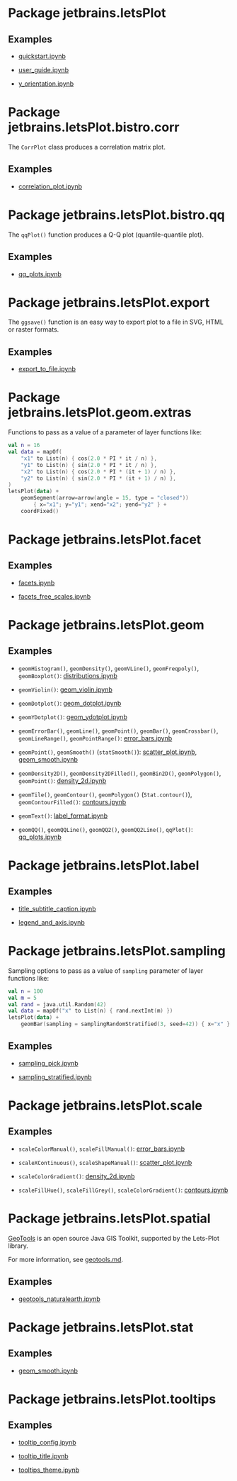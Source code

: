 # Package jetbrains.letsPlot

## Examples

- [quickstart.ipynb](https://nbviewer.jupyter.org/github/JetBrains/lets-plot-kotlin/blob/master/docs/examples/jupyter-notebooks/quickstart.ipynb)

- [user_guide.ipynb](https://nbviewer.jupyter.org/github/JetBrains/lets-plot-kotlin/blob/master/docs/guide/user_guide.ipynb)

- [y_orientation.ipynb](https://nbviewer.jupyter.org/github/JetBrains/lets-plot-kotlin/blob/master/docs/examples/jupyter-notebooks/y_orientation.ipynb)

# Package jetbrains.letsPlot.bistro.corr

The `CorrPlot` class produces a correlation matrix plot.

## Examples

- [correlation_plot.ipynb](https://nbviewer.jupyter.org/github/JetBrains/lets-plot-kotlin/blob/master/docs/examples/jupyter-notebooks/correlation_plot.ipynb)

# Package jetbrains.letsPlot.bistro.qq

The `qqPlot()` function produces a Q-Q plot (quantile-quantile plot).

## Examples

- [qq_plots.ipynb](https://nbviewer.jupyter.org/github/JetBrains/lets-plot-kotlin/blob/master/docs/examples/jupyter-notebooks/qq_plots.ipynb)

# Package jetbrains.letsPlot.export

The `ggsave()` function is an easy way to export plot to a file in SVG, HTML or raster formats.

## Examples

- [export_to_file.ipynb](https://nbviewer.jupyter.org/github/JetBrains/lets-plot-kotlin/blob/master/docs/examples/jupyter-notebooks/export_to_file.ipynb)

# Package jetbrains.letsPlot.geom.extras

Functions to pass as a value of a parameter of layer functions like:

```kotlin
val n = 16
val data = mapOf(
    "x1" to List(n) { cos(2.0 * PI * it / n) },
    "y1" to List(n) { sin(2.0 * PI * it / n) },
    "x2" to List(n) { cos(2.0 * PI * (it + 1) / n) },
    "y2" to List(n) { sin(2.0 * PI * (it + 1) / n) },
)
letsPlot(data) +
    geomSegment(arrow=arrow(angle = 15, type = "closed"))
        { x="x1"; y="y1"; xend="x2"; yend="y2" } +
    coordFixed()
```

# Package jetbrains.letsPlot.facet

## Examples

- [facets.ipynb](https://nbviewer.jupyter.org/github/JetBrains/lets-plot-kotlin/blob/master/docs/examples/jupyter-notebooks/facets.ipynb)

- [facets_free_scales.ipynb](https://nbviewer.jupyter.org/github/JetBrains/lets-plot-kotlin/blob/master/docs/examples/jupyter-notebooks/facets_free_scales.ipynb)

# Package jetbrains.letsPlot.geom

## Examples

- `geomHistogram()`, `geomDensity()`, `geomVLine()`, `geomFreqpoly()`, `geomBoxplot()`: [distributions.ipynb](https://nbviewer.jupyter.org/github/JetBrains/lets-plot-kotlin/blob/master/docs/examples/jupyter-notebooks/distributions.ipynb)

- `geomViolin()`: [geom_violin.ipynb](https://nbviewer.jupyter.org/github/JetBrains/lets-plot-kotlin/blob/master/docs/examples/jupyter-notebooks/geom_violin.ipynb)

- `geomDotplot()`: [geom_dotplot.ipynb](https://nbviewer.jupyter.org/github/JetBrains/lets-plot-kotlin/blob/master/docs/examples/jupyter-notebooks/geom_dotplot.ipynb)

- `geomYDotplot()`: [geom_ydotplot.ipynb](https://nbviewer.jupyter.org/github/JetBrains/lets-plot-kotlin/blob/master/docs/examples/jupyter-notebooks/geom_ydotplot.ipynb)

- `geomErrorBar()`, `geomLine()`, `geomPoint()`, `geomBar()`, `geomCrossbar()`, `geomLineRange()`, `geomPointRange()`: [error_bars.ipynb](https://nbviewer.jupyter.org/github/JetBrains/lets-plot-kotlin/blob/master/docs/examples/jupyter-notebooks/error_bars.ipynb)

- `geomPoint()`, `geomSmooth()` (`statSmooth()`): [scatter_plot.ipynb](https://nbviewer.jupyter.org/github/JetBrains/lets-plot-kotlin/blob/master/docs/examples/jupyter-notebooks/scatter_plot.ipynb), [geom_smooth.ipynb](https://nbviewer.jupyter.org/github/JetBrains/lets-plot-kotlin/blob/master/docs/examples/jupyter-notebooks/geom_smooth.ipynb)

- `geomDensity2D()`, `geomDensity2DFilled()`, `geomBin2D()`, `geomPolygon()`, `geomPoint()`: [density_2d.ipynb](https://nbviewer.jupyter.org/github/JetBrains/lets-plot-kotlin/blob/master/docs/examples/jupyter-notebooks/density_2d.ipynb)

- `geomTile()`, `geomContour()`, `geomPolygon()` (`Stat.contour()`), `geomContourFilled()`: [contours.ipynb](https://nbviewer.jupyter.org/github/JetBrains/lets-plot-kotlin/blob/master/docs/examples/jupyter-notebooks/contours.ipynb)

- `geomText()`: [label_format.ipynb](https://nbviewer.jupyter.org/github/JetBrains/lets-plot-kotlin/blob/master/docs/examples/jupyter-notebooks/label_format.ipynb)

- `geomQQ()`, `geomQQLine()`, `geomQQ2()`, `geomQQ2Line()`, `qqPlot()`: [qq_plots.ipynb](https://nbviewer.jupyter.org/github/JetBrains/lets-plot-kotlin/blob/master/docs/examples/jupyter-notebooks/qq_plots.ipynb)

# Package jetbrains.letsPlot.label

## Examples

- [title_subtitle_caption.ipynb](https://nbviewer.jupyter.org/github/JetBrains/lets-plot-kotlin/blob/master/docs/examples/jupyter-notebooks/title_subtitle_caption.ipynb)

- [legend_and_axis.ipynb](https://nbviewer.jupyter.org/github/JetBrains/lets-plot-kotlin/blob/master/docs/examples/jupyter-notebooks/legend_and_axis.ipynb)

# Package jetbrains.letsPlot.sampling

Sampling options to pass as a value of `sampling` parameter of layer functions like:

```kotlin
val n = 100
val m = 5
val rand = java.util.Random(42)
val data = mapOf("x" to List(n) { rand.nextInt(m) })
letsPlot(data) +
    geomBar(sampling = samplingRandomStratified(3, seed=42)) { x="x" }
```

## Examples

- [sampling_pick.ipynb](https://nbviewer.jupyter.org/github/JetBrains/lets-plot-kotlin/blob/master/docs/examples/jupyter-notebooks/sampling_pick.ipynb)

- [sampling_stratified.ipynb](https://nbviewer.jupyter.org/github/JetBrains/lets-plot-kotlin/blob/master/docs/examples/jupyter-notebooks/sampling_stratified.ipynb)

# Package jetbrains.letsPlot.scale

## Examples

- `scaleColorManual()`, `scaleFillManual()`: [error_bars.ipynb](https://nbviewer.jupyter.org/github/JetBrains/lets-plot-kotlin/blob/master/docs/examples/jupyter-notebooks/error_bars.ipynb)

- `scaleXContinuous()`, `scaleShapeManual()`: [scatter_plot.ipynb](https://nbviewer.jupyter.org/github/JetBrains/lets-plot-kotlin/blob/master/docs/examples/jupyter-notebooks/scatter_plot.ipynb)

- `scaleColorGradient()`: [density_2d.ipynb](https://nbviewer.jupyter.org/github/JetBrains/lets-plot-kotlin/blob/master/docs/examples/jupyter-notebooks/density_2d.ipynb)

- `scaleFillHue()`, `scaleFillGrey()`, `scaleColorGradient()`: [contours.ipynb](https://nbviewer.jupyter.org/github/JetBrains/lets-plot-kotlin/blob/master/docs/examples/jupyter-notebooks/contours.ipynb)

# Package jetbrains.letsPlot.spatial

[GeoTools](https://www.geotools.org/) is an open source Java GIS Toolkit, supported by the Lets-Plot library.

For more information, see [geotools.md](https://github.com/JetBrains/lets-plot-kotlin/blob/master/docs/geotools.md).

## Examples

- [geotools_naturalearth.ipynb](https://nbviewer.jupyter.org/github/JetBrains/lets-plot-kotlin/blob/master/docs/examples/jupyter-notebooks/geotools_naturalearth.ipynb)

# Package jetbrains.letsPlot.stat

## Examples

- [geom_smooth.ipynb](https://nbviewer.jupyter.org/github/JetBrains/lets-plot-kotlin/blob/master/docs/examples/jupyter-notebooks/geom_smooth.ipynb)

# Package jetbrains.letsPlot.tooltips

## Examples

- [tooltip_config.ipynb](https://nbviewer.jupyter.org/github/JetBrains/lets-plot-kotlin/blob/master/docs/examples/jupyter-notebooks/tooltip_config.ipynb)

- [tooltip_title.ipynb](https://nbviewer.jupyter.org/github/JetBrains/lets-plot-kotlin/blob/master/docs/examples/jupyter-notebooks/tooltip_title.ipynb)

- [tooltips_theme.ipynb](https://nbviewer.jupyter.org/github/JetBrains/lets-plot-kotlin/blob/master/docs/examples/jupyter-notebooks/tooltips_theme.ipynb)